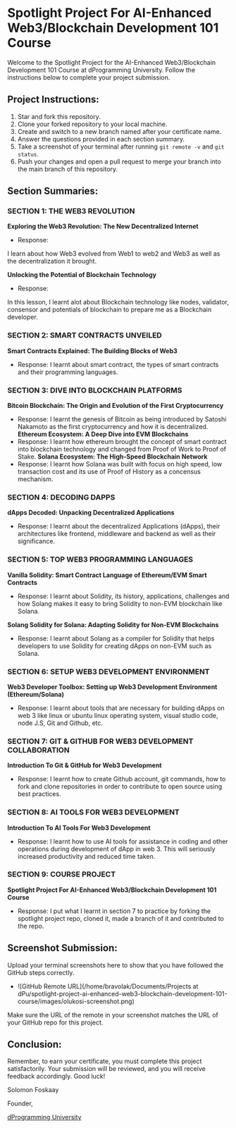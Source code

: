 # Spotlight Project For AI-Enhanced Web3/Blockchain Development 101 Course

Welcome to the Spotlight Project for the AI-Enhanced Web3/Blockchain Development 101 Course at dProgramming University. Follow the instructions below to complete your project submission.

## Project Instructions:

1. Star and fork this repository.
2. Clone your forked repository to your local machine.
3. Create and switch to a new branch named after your certificate name.
4. Answer the questions provided in each section summary.
5. Take a screenshot of your terminal after running `git remote -v` and `git status`.
6. Push your changes and open a pull request to merge your branch into the main branch of this repository.

## Section Summaries:

### SECTION 1: THE WEB3 REVOLUTION
**Exploring the Web3 Revolution: The New Decentralized Internet**
- Response: 

I learn about how Web3 evolved from Web1 to web2 and Web3 as well as the decentralization it brought.

**Unlocking the Potential of Blockchain Technology**
- Response: 

In this lesson, I learnt alot about Blockchain technology like nodes, validator, consensor and potentials of blockchain to prepare me as a Blockchain developer.

### SECTION 2: SMART CONTRACTS UNVEILED
**Smart Contracts Explained: The Building Blocks of Web3**
- Response: 
I learnt about smart contract, the types of smart contracts and their programming languages.

### SECTION 3: DIVE INTO BLOCKCHAIN PLATFORMS
**Bitcoin Blockchain: The Origin and Evolution of the First Cryptocurrency**
- Response: 
I learnt the genesis of Bitcoin as being introduced by Satoshi Nakamoto as the first cryptocurrency and how it is decentralized.
**Ethereum Ecosystem: A Deep Dive into EVM Blockchains**
- Response: 
I learnt how ethereum brought the concept of smart contract into blockchain technology and changed from Proof of Work to Proof of Stake.
**Solana Ecosystem: The High-Speed Blockchain Network**
- Response: 
I learnt how Solana was built with focus on high speed, low transaction cost and its use of Proof of History as a concensus mechanism.
### SECTION 4: DECODING DAPPS
**dApps Decoded: Unpacking Decentralized Applications**
- Response: 
I learnt about the decentralized Applications (dApps), their architectures like frontend, middleware and backend as well as their significance.
### SECTION 5: TOP WEB3 PROGRAMMING LANGUAGES
**Vanilla Solidity: Smart Contract Language of Ethereum/EVM Smart Contracts**
- Response: 
I learnt about Solidity, its history, applications, challenges and how Solang makes it easy to bring Solidity to non-EVM blockchain like Solana.

**Solang Solidity for Solana: Adapting Solidity for Non-EVM Blockchains**
- Response: 
I learnt about Solang as a compiler for Solidity that helps developers to use Solidity for creating dApps on non-EVM such as Solana.
### SECTION 6: SETUP WEB3 DEVELOPMENT ENVIRONMENT
**Web3 Developer Toolbox: Setting up Web3 Development Environment (Ethereum/Solana)**
- Response: 
I learnt about tools that are necessary for building dApps on web 3 like linux or ubuntu linux operating system, visual studio code, node J.S, Git and Github, etc.

### SECTION 7: GIT & GITHUB FOR WEB3 DEVELOPMENT COLLABORATION
**Introduction To Git & GitHub for Web3 Development**
- Response: 
I learnt how to create Github account, git commands, how to fork and clone repositories in order to contribute to open source using best practices.

### SECTION 8: AI TOOLS FOR WEB3 DEVELOPMENT
**Introduction To AI Tools For Web3 Development**
- Response: 
I learnt how to use AI tools for assistance in coding and other operations during development of dApp in web 3. This will seriously increased productivity and reduced time taken.

### SECTION 9: COURSE PROJECT
**Spotlight Project For AI-Enhanced Web3/Blockchain Development 101 Course**
- Response: 
I put what I learnt in section 7 to practice by forking the spotlight project repo, cloned it, made a branch of it and contributed to the repo.

## Screenshot Submission:

Upload your terminal screenshots here to show that you have followed the GitHub steps correctly.

- ![GitHub Remote URL](/home/bravolak/Documents/Projects at dPu/spotlight-project-ai-enhanced-web3-blockchain-development-101-course/images/olukosi-screenshot.png)

Make sure the URL of the remote in your screenshot matches the URL of your GitHub repo for this project.

## Conclusion:

Remember, to earn your certificate, you must complete this project satisfactorily. Your submission will be reviewed, and you will receive feedback accordingly. Good luck!

Solomon Foskaay

Founder,

[dProgramming University](https://dProgrammingUniversity.com)

